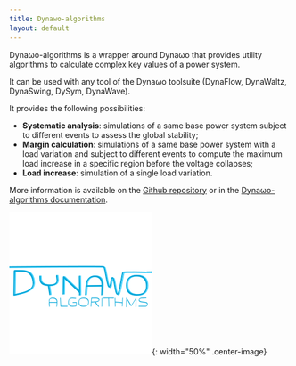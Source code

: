 ```yaml
---
title: Dynawo-algorithms
layout: default
---
```

<!--
    Except where otherwise noted, content in this website is Copyright (c)
    2022, RTE (http://www.rte-france.com) and licensed under a
    CC-BY-4.0 (https://creativecommons.org/licenses/by/4.0/)
    license. All rights reserved.
-->

Dyna&omega;o-algorithms is a wrapper around Dyna&omega;o that provides utility algorithms to calculate complex key values of a power system.

It can be used with any tool of the Dyna&omega;o toolsuite (DynaFlow, DynaWaltz, DynaSwing, DySym, DynaWave).

It provides the following possibilities:
  - **Systematic analysis**: simulations of a same base power system subject to different events to assess the global stability;
  - **Margin calculation**: simulations of a same base power system with a load variation and subject to different events to compute 
  the maximum load increase in a specific region before the voltage collapses;
  - **Load increase**: simulation of a single load variation.

More information is available on the [Github repository](https://github.com/dynawo/dynawo-algorithms) or in the [Dyna&omega;o-algorithms documentation](https://github.com/dynawo/dynawo-algorithms/releases/download/v1.7.0/DynawoAlgorithmsDocumentation.pdf).

![image](../assets/images/DynawoAlgorithms.png){: width="50%" .center-image}
